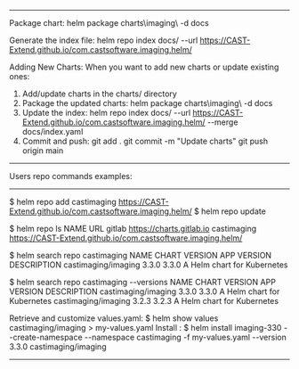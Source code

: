 -------------------------------------------------------------------------------------------------------------
Package chart:
helm package charts\imaging\ -d docs

Generate the index file:
helm repo index docs/ --url https://CAST-Extend.github.io/com.castsoftware.imaging.helm/

Adding New Charts:
When you want to add new charts or update existing ones:
1. Add/update charts in the charts/ directory
2. Package the updated charts:
    helm package charts\imaging\ -d docs
3. Update the index:
    helm repo index docs/ --url https://CAST-Extend.github.io/com.castsoftware.imaging.helm/ --merge docs/index.yaml
4. Commit and push:
    git add .
    git commit -m "Update charts"
    git push origin main

*****************************
Users repo commands examples:
*****************************
$ helm repo add castimaging https://CAST-Extend.github.io/com.castsoftware.imaging.helm/
$ helm repo update

$ helm repo ls
NAME        URL
gitlab      https://charts.gitlab.io
castimaging https://CAST-Extend.github.io/com.castsoftware.imaging.helm/

$ helm search repo castimaging
NAME                CHART VERSION   APP VERSION     DESCRIPTION
castimaging/imaging 3.3.0           3.3.0           A Helm chart for Kubernetes

$ helm search repo castimaging --versions
NAME                    CHART VERSION   APP VERSION     DESCRIPTION
castimaging/imaging     3.3.0           3.3.0           A Helm chart for Kubernetes
castimaging/imaging     3.2.3           3.2.3           A Helm chart for Kubernetes

Retrieve and customize values.yaml:
$ helm show values castimaging/imaging > my-values.yaml
Install :
$ helm install imaging-330 --create-namespace --namespace castimaging -f my-values.yaml --version 3.3.0 castimaging/imaging

-------------------------------------------------------------------------------------------------------------

